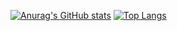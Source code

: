 [![Anurag's GitHub stats](https://github-readme-stats.vercel.app/api?username=nimdiido&count_private=true&show_icons=true&theme=midnight-purple)](https://github.com/anuraghazra/github-readme-stats)
[![Top Langs](https://github-readme-stats.vercel.app/api/top-langs/?username=nimdiido)](https://github.com/anuraghazra/github-readme-stats)
